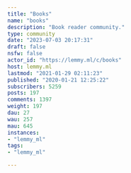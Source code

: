 ```yaml
---
title: "Books" 
name: "books"
description: "Book reader community."
type: community
date: "2023-07-03 20:17:31"
draft: false
nsfw: false
actor_id: "https://lemmy.ml/c/books"
host: lemmy.ml
lastmod: "2021-01-29 02:11:23"
published: "2020-01-21 12:25:22"
subscribers: 5259
posts: 197
comments: 1397
weight: 197
dau: 27
wau: 257
mau: 645
instances:
- "lemmy_ml"
tags: 
- "lemmy_ml"

---
```

